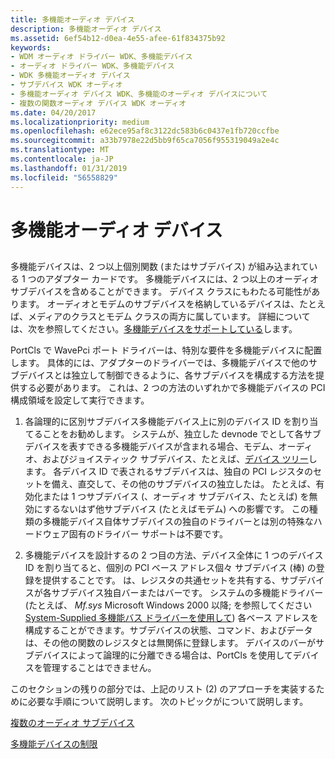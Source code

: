 ```yaml
---
title: 多機能オーディオ デバイス
description: 多機能オーディオ デバイス
ms.assetid: 6ef54b12-d0ea-4e55-afee-61f834375b92
keywords:
- WDM オーディオ ドライバー WDK、多機能デバイス
- オーディオ ドライバー WDK、多機能デバイス
- WDK 多機能オーディオ デバイス
- サブデバイス WDK オーディオ
- 多機能オーディオ デバイス WDK、多機能のオーディオ デバイスについて
- 複数の関数オーディオ デバイス WDK オーディオ
ms.date: 04/20/2017
ms.localizationpriority: medium
ms.openlocfilehash: e62ece95af8c3122dc583b6c0437e1fb720ccfbe
ms.sourcegitcommit: a33b7978e22d5bb9f65ca7056f955319049a2e4c
ms.translationtype: MT
ms.contentlocale: ja-JP
ms.lasthandoff: 01/31/2019
ms.locfileid: "56558829"
---
```

# <a name="multifunction-audio-devices"></a>多機能オーディオ デバイス


## <span id="multifunction_audio_devices"></span><span id="MULTIFUNCTION_AUDIO_DEVICES"></span>


多機能デバイスは、2 つ以上個別関数 (またはサブデバイス) が組み込まれている 1 つのアダプター カードです。 多機能デバイスには、2 つ以上のオーディオ サブデバイスを含めることができます。 デバイス クラスにもわたる可能性があります。 オーディオとモデムのサブデバイスを格納しているデバイスは、たとえば、メディアのクラスとモデム クラスの両方に属しています。 詳細については、次を参照してください。[多機能デバイスをサポートしている](https://msdn.microsoft.com/library/windows/hardware/ff542743)します。

PortCls で WavePci ポート ドライバーは、特別な要件を多機能デバイスに配置します。 具体的には、アダプターのドライバーでは、多機能デバイスで他のサブデバイスとは独立して制御できるように、各サブデバイスを構成する方法を提供する必要があります。 これは、2 つの方法のいずれかで多機能デバイスの PCI 構成領域を設定して実行できます。

1.  各論理的に区別サブデバイス多機能デバイス上に別のデバイス ID を割り当てることをお勧めします。 システムが、独立した devnode でとして各サブデバイスを表すできる多機能デバイスが含まれる場合、モデム、オーディオ、およびジョイスティック サブデバイス、たとえば、[デバイス ツリー](https://msdn.microsoft.com/library/windows/hardware/ff543194)します。 各デバイス ID で表されるサブデバイスは、独自の PCI レジスタのセットを備え、直交して、その他のサブデバイスの独立したは。 たとえば、有効化または 1 つサブデバイス (、オーディオ サブデバイス、たとえば) を無効にするないはず他サブデバイス (たとえばモデム) への影響です。 この種類の多機能デバイス自体サブデバイスの独自のドライバーとは別の特殊なハードウェア固有のドライバー サポートは不要です。

2.  多機能デバイスを設計するの 2 つ目の方法、デバイス全体に 1 つのデバイス ID を割り当てると、個別の PCI ベース アドレス個々 サブデバイス (棒) の登録を提供することです。 は、レジスタの共通セットを共有する、サブデバイスが各サブデバイス独自バーまたはバーです。 システムの多機能ドライバー (たとえば、 *Mf.sys* Microsoft Windows 2000 以降; を参照してください[System-Supplied 多機能バス ドライバーを使用して](https://msdn.microsoft.com/library/windows/hardware/ff542778)) 各ベース アドレスを構成することができます。サブデバイスの状態、コマンド、およびデータは、その他の関数のレジスタとは無関係に登録します。 デバイスのバーがサブデバイスによって論理的に分離できる場合は、PortCls を使用してデバイスを管理することはできません。

このセクションの残りの部分では、上記のリスト (2) のアプローチを実装するために必要な手順について説明します。 次のトピックがについて説明します。

[複数のオーディオ サブデバイス](multiple-audio-subdevices.md)

[多機能デバイスの制限](multifunction-device-limits.md)

 

 




